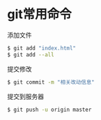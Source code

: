 # git常用命令

添加文件
``` bash
$ git add "index.html"
$ git add --all
```
提交修改
``` bash
$ git commit -m "相关改动信息"
```
提交到服务器
``` bash
$ git push -u origin master
```